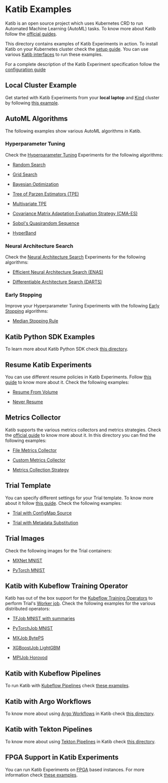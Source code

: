 # Katib Examples

Katib is an open source project which uses Kubernetes CRD to run Automated
Machine Learning (AutoML) tasks. To know more about Katib follow the
[official guides](https://www.kubeflow.org/docs/components/katib/overview/).

This directory contains examples of Katib Experiments in action. To install Katib on your
Kubernetes cluster check the
[setup guide](https://www.kubeflow.org/docs/components/katib/hyperparameter/#katib-setup).
You can use various [Katib interfaces](https://www.kubeflow.org/docs/components/katib/overview/#katib-interfaces)
to run these examples.

For a complete description of the Katib Experiment specification follow the
[configuration guide](https://www.kubeflow.org/docs/components/katib/experiment/#configuration-spec)

## Local Cluster Example

Get started with Katib Experiments from your **local laptop** and
[Kind](https://github.com/kubernetes-sigs/kind/) cluster by following
[this example](./kind-cluster).

## AutoML Algorithms

The following examples show various AutoML algorithms in Katib.

### Hyperparameter Tuning

Check the [Hyperparameter Tuning](https://www.kubeflow.org/docs/components/katib/overview/#hyperparameters-and-hyperparameter-tuning)
Experiments for the following algorithms:

- [Random Search](./hp-tuning/random.yaml)

- [Grid Search](./hp-tuning/grid.yaml)

- [Bayesian Optimization](./hp-tuning/bayesian-optimization.yaml)

- [Tree of Parzen Estimators (TPE)](./hp-tuning/tpe.yaml)

- [Multivariate TPE](./hp-tuning/multivariate-tpe.yaml)

- [Covariance Matrix Adaptation Evaluation Strategy (CMA-ES)](./hp-tuning/cma-es.yaml)

- [Sobol's Quasirandom Sequence](./hp-tuning/sobol.yaml)

- [HyperBand](./hp-tuning/hyperband.yaml)

### Neural Architecture Search

Check the [Neural Architecture Search](https://www.kubeflow.org/docs/components/katib/overview/#neural-architecture-search)
Experiments for the following algorithms:

- [Efficient Neural Architecture Search (ENAS)](./nas/enas-gpu.yaml)

- [Differentiable Architecture Search (DARTS)](./nas/darts-gpu.yaml)

### Early Stopping

Improve your Hyperparameter Tuning Experiments with the following
[Early Stopping](https://www.kubeflow.org/docs/components/katib/early-stopping/) algorithms:

- [Median Stopping Rule](./early-stopping/median-stop.yaml)

## Katib Python SDK Examples

To learn more about Katib Python SDK check [this directory](./sdk).

## Resume Katib Experiments

You can use different resume policies in Katib Experiments. Follow
[this guide](https://www.kubeflow.org/docs/components/katib/resume-experiment/)
to know more about it. Check the following examples:

- [Resume From Volume](./resume-experiment/from-volume-resume.yaml)

- [Never Resume](./resume-experiment/never-resume.yaml)

## Metrics Collector

Katib supports the various metrics collectors and metrics strategies.
Check the [official guide](https://www.kubeflow.org/docs/components/katib/experiment/#configuration-spec)
to know more about it. In this directory you can find the following examples:

- [File Metrics Collector](./metrics-collector/file-metrics-collector.yaml)

- [Custom Metrics Collector](./metrics-collector/custom-metrics-collector.yaml)

- [Metrics Collection Strategy](./metrics-collector/metrics-collection-strategy.yaml)

## Trial Template

You can specify different settings for your Trial template. To know more about it
follow [this guide](https://www.kubeflow.org/docs/components/katib/trial-template/#use-trial-template-to-submit-experiment).
Check the following examples:

- [Trial with ConfigMap Source](./trial-template/trial-configmap-source.yaml)

- [Trial with Metadata Substitution](./trial-template/trial-metadata-substitution.yaml)

## Trial Images

Check the following images for the Trial containers:

- [MXNet MNIST](./trial-images/mxnet-mnist)

- [PyTorch MNIST](./trial-images/pytorch-mnist)

## Katib with Kubeflow Training Operator

Katib has out of the box support for the [Kubeflow Training Operators](https://github.com/kubeflow/training-operator) to
perform Trial's [Worker job](https://www.kubeflow.org/docs/components/katib/overview/#trial).
Check the following examples for the various distributed operators:

- [TFJob MNIST with summaries](./kubeflow-training-operator/tfjob-mnist-with-summaries.yaml)

- [PyTorchJob MNIST](./kubeflow-training-operator/pytorchjob-mnist.yaml)

- [MXJob BytePS](./kubeflow-training-operator/mxjob-byteps.yaml)

- [XGBoostJob LightGBM](./kubeflow-training-operator/xgboostjob-lightgbm.yaml)

- [MPIJob Horovod](./kubeflow-training-operator/mpijob-horovod.yaml)

## Katib with Kubeflow Pipelines

To run Katib with [Kubeflow Pipelines](https://github.com/kubeflow/pipelines) check
[these examples](./kubeflow-pipelines).

## Katib with Argo Workflows

To know more about using [Argo Workflows](https://github.com/argoproj/argo-workflows)
in Katib check [this directory](./argo).

## Katib with Tekton Pipelines

To know more about using [Tekton Pipelines](https://github.com/tektoncd/pipeline)
in Katib check [this directory](./tekton).

## FPGA Support in Katib Experiments

You can run Katib Experiments on [FPGA](https://en.wikipedia.org/wiki/Field-programmable_gate_array)
based instances. For more information check [these examples](./fpga).
